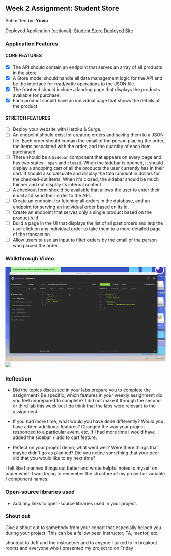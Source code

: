## Week 2 Assignment: Student Store

Submitted by: **Yuvia**

Deployed Application (optional): [Student Store Deployed Site](ADD_LINK_HERE)

### Application Features

#### CORE FEATURES

- [x] The API should contain an endpoint that serves an array of all products in the store
- [x] A Store model should handle all data management logic for the API and be the interface for read/write operations to the JSON file.
- [x] The frontend should include a landing page that displays the products available for purchase.
- [x] Each product should have an individual page that shows the details of the product.

#### STRETCH FEATURES

- [ ] Deploy your website with Heroku & Surge.
- [ ] An endpoint should exist for creating orders and saving them to a JSON file. Each order should contain the email of the person placing the order, the items associated with the order, and the quantity of each item purchased.
- [ ] There should be a `Sidebar` component that appears on every page and has two states - `open` and `closed`. When the sidebar is opened, it should display a shopping cart of all the products the user currently has in their cart. It should also calculate and display the total amount in dollars for the checked-out items. When it's closed, the sidebar should be much thinner and not display its internal content.
- [ ] A checkout form should be available that allows the user to enter their email and send their order to the API.
- [ ] Create an endpoint for fetching all orders in the database, and an endpoint for serving an individual order based on its id.
- [ ] Create an endpoint that serves only a single product based on the product's id
- [ ] Build a page in the UI that displays the list of all past orders and lets the user click on any individual order to take them to a more detailed page of the transaction.
- [ ] Allow users to use an input to filter orders by the email of the person who placed the order.

### Walkthrough Video

![](assignment2_api.gif)
![](assignment2.gif)

### Reflection

- Did the topics discussed in your labs prepare you to complete the assignment? Be specific, which features in your weekly assignment did you feel unprepared to complete?
  I did not make it through the second or third lab this week but I do think that the labs were relevant to the assignment.

- If you had more time, what would you have done differently? Would you have added additional features? Changed the way your project responded to a particular event, etc.
  If I had more time I would have added the sidebar + add to cart feature.

- Reflect on your project demo, what went well? Were there things that maybe didn't go as planned? Did you notice something that your peer did that you would like to try next time?

I felt like I planned things out better and wrote helpful notes to myself on paper when I was trying to remember the structure of my project or variable / component names.

### Open-source libraries used

- Add any links to open-source libraries used in your project.

### Shout out

Give a shout out to somebody from your cohort that especially helped you during your project. This can be a fellow peer, instructor, TA, mentor, etc.

shoutout to Jeff
and the instructors
and to anyone I talked to in breakout rooms
and everyone who I presented my project to on Friday
